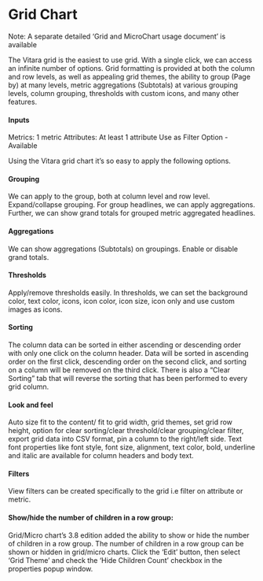# Grid Chart

Note: A separate detailed ‘Grid and MicroChart usage document’ is available

The Vitara grid is the easiest to use grid. With a single click, we can access an infinite number of options. Grid formatting is provided at both the column and row levels, as well as appealing grid themes, the ability to group (Page by) at many levels, metric aggregations (Subtotals) at various grouping levels, column grouping, thresholds with custom icons, and many other features.

#### Inputs <a href="#inputs" id="inputs"></a>

Metrics: 1 metric Attributes: At least 1 attribute Use as Filter Option - Available

Using the Vitara grid chart it’s so easy to apply the following options.

#### Grouping <a href="#grouping" id="grouping"></a>

We can apply to the group, both at column level and row level. Expand/collapse grouping. For group headlines, we can apply aggregations. Further, we can show grand totals for grouped metric aggregated headlines.

#### Aggregations <a href="#aggregations" id="aggregations"></a>

We can show aggregations (Subtotals) on groupings. Enable or disable grand totals.

#### Thresholds <a href="#thresholds" id="thresholds"></a>

Apply/remove thresholds easily. In thresholds, we can set the background color, text color, icons, icon color, icon size, icon only and use custom images as icons.

#### Sorting <a href="#sorting" id="sorting"></a>

The column data can be sorted in either ascending or descending order with only one click on the column header. Data will be sorted in ascending order on the first click, descending order on the second click, and sorting on a column will be removed on the third click. There is also a “Clear Sorting” tab that will reverse the sorting that has been performed to every grid column.

#### Look and feel <a href="#look-and-feel" id="look-and-feel"></a>

Auto size fit to the content/ fit to grid width, grid themes, set grid row height, option for clear sorting/clear threshold/clear grouping/clear filter, export grid data into CSV format, pin a column to the right/left side. Text font properties like font style, font size, alignment, text color, bold, underline and italic are available for column headers and body text.

#### Filters <a href="#filters" id="filters"></a>

View filters can be created specifically to the grid i.e filter on attribute or metric.

#### Show/hide the number of children in a row group: <a href="#showhide-the-number-of-children-in-a-row-group" id="showhide-the-number-of-children-in-a-row-group"></a>

Grid/Micro chart’s 3.8 edition added the ability to show or hide the number of children in a row group. The number of children in a row group can be shown or hidden in grid/micro charts. Click the ‘Edit’ button, then select ‘Grid Theme’ and check the ‘Hide Children Count’ checkbox in the properties popup window.
